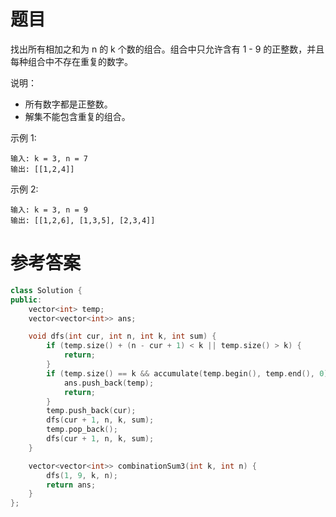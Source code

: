 # 题目
找出所有相加之和为 n 的 k 个数的组合。组合中只允许含有 1 - 9 的正整数，并且每种组合中不存在重复的数字。

说明：

* 所有数字都是正整数。
* 解集不能包含重复的组合。 

示例 1:

    输入: k = 3, n = 7
    输出: [[1,2,4]]
示例 2:

    输入: k = 3, n = 9
    输出: [[1,2,6], [1,3,5], [2,3,4]]

# 参考答案
```c++
class Solution {
public:
    vector<int> temp;
    vector<vector<int>> ans;

    void dfs(int cur, int n, int k, int sum) {
        if (temp.size() + (n - cur + 1) < k || temp.size() > k) {
            return;
        }
        if (temp.size() == k && accumulate(temp.begin(), temp.end(), 0) == sum) {
            ans.push_back(temp);
            return;
        }
        temp.push_back(cur);
        dfs(cur + 1, n, k, sum);
        temp.pop_back();
        dfs(cur + 1, n, k, sum);
    }

    vector<vector<int>> combinationSum3(int k, int n) {
        dfs(1, 9, k, n);
        return ans;
    }
};
